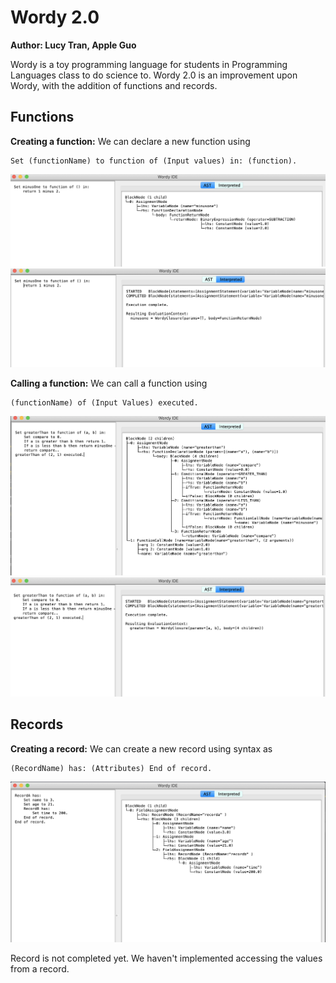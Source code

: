 # Wordy 2.0
**Author: Lucy Tran, Apple Guo** 

Wordy is a toy programming language for students in Programming Languages class to do science to. Wordy 2.0 is an improvement upon Wordy, with the addition of functions and records.

## Functions
**Creating a function:** We can declare a new function using 
```
Set (functionName) to function of (Input values) in: (function). 
```
![Alt text](/res/Function1AST.png?raw=true "Creating a function AST")
![Alt text](/res/Function1Interpreter.png?raw=true "Creating a function Interpreter")

**Calling a function:** We can call a function using 
```
(functionName) of (Input Values) executed.
```
![Alt text](/res/Function2AST.png?raw=true "Calling a function AST")
![Alt text](/res/Function2Interpreter.png?raw=true "Calling a function Interpreter")


## Records
**Creating a record:** We can create a new record using syntax as 
```
(RecordName) has: (Attributes) End of record. 
```
![Alt text](/res/RecordDemo.png?raw=true "Record AST")

Record is not completed yet. We haven't implemented accessing the values from a record.